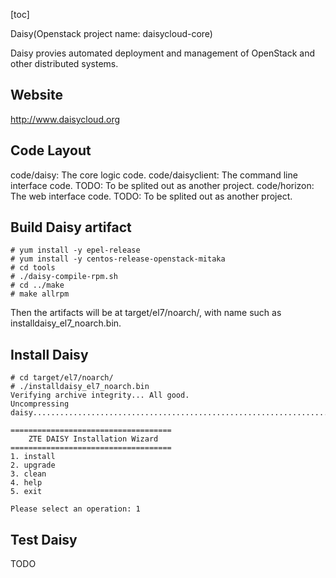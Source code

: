 [toc]

Daisy(Openstack project name: daisycloud-core)


Daisy provies automated deployment and management of OpenStack and other distributed systems.

## Website
http://www.daisycloud.org

## Code Layout

code/daisy: The core logic code.
code/daisyclient: The command line interface code. TODO: To be splited out as another project.
code/horizon: The web interface code. TODO: To be splited out as another project.

## Build Daisy artifact

```
# yum install -y epel-release
# yum install -y centos-release-openstack-mitaka
# cd tools
# ./daisy-compile-rpm.sh 
# cd ../make 
# make allrpm
```

Then the artifacts will be at target/el7/noarch/, with name such as installdaisy_el7_noarch.bin.

## Install Daisy

```
# cd target/el7/noarch/
# ./installdaisy_el7_noarch.bin
Verifying archive integrity... All good.
Uncompressing daisy.....................................................................................................................................................................................

====================================
    ZTE DAISY Installation Wizard
====================================
1. install
2. upgrade
3. clean
4. help
5. exit

Please select an operation: 1
```

## Test Daisy

TODO
